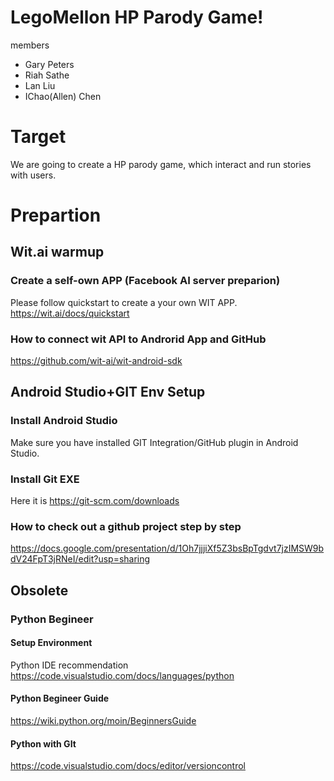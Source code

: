 # LegoMellon HP Parody Game!
members
- Gary Peters
- Riah Sathe
- Lan Liu
- IChao(Allen) Chen

# Target
We are going to create a HP parody game, which interact and run stories with users.
# Prepartion
## Wit.ai warmup
### Create a self-own APP (Facebook AI server preparion)
Please follow quickstart to create a your own WIT APP.
https://wit.ai/docs/quickstart
### How to connect wit API to Androrid App and GitHub
https://github.com/wit-ai/wit-android-sdk

## Android Studio+GIT Env Setup
### Install Android Studio
Make sure you have installed GIT Integration/GitHub plugin in Android Studio.
### Install Git EXE
Here it is
https://git-scm.com/downloads
### How to check out a github project step by step
https://docs.google.com/presentation/d/1Oh7jjjiXf5Z3bsBpTgdvt7jzIMSW9bdV24FpT3jRNeI/edit?usp=sharing




## Obsolete
### Python Begineer 
#### Setup Environment
Python IDE recommendation
https://code.visualstudio.com/docs/languages/python
#### Python Begineer Guide
https://wiki.python.org/moin/BeginnersGuide
#### Python with GIt
https://code.visualstudio.com/docs/editor/versioncontrol

